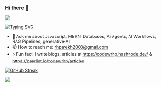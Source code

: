 ### Hi there 👋 
![](https://komarev.com/ghpvc/?username=raheelhparekh&color=grey)

[![Typing SVG](https://readme-typing-svg.demolab.com?font=Fira+Code&pause=1000&color=F7C59D&background=E6F2FF00&random=false&width=435&lines=Computer+Science+Student;Backend+Developer;Learning+%26+Hustling)](https://git.io/typing-svg)

<!--
**raheelhparekh/raheelhparekh** is a ✨ _special_ ✨ repository because its `README.md` (this file) appears on your GitHub profile.

Here are some ideas to get you started:

 
- 👯 I’m looking to collaborate on ...


- 😄 Pronouns: ...

🔭 I’m currently working on Full Stack Development, Java, Javascript & SQL
[![My Skills](https://skillicons.dev/icons?i=js,html,css,react,nextjs,nodejs,mongodb,tailwind,typescript,vscode,vercel,express,postman,java,mysql&perline=6)](https://skillicons.dev)
-->


- 💬 Ask me about Javascript, MERN, Databases, Ai Agents, AI Workflows, RAG Pipelines, generative-AI
- 📫 How to reach me: rhparekh2003@gmail.com
- ⚡ Fun fact: I write blogs, articles at https://codewrhp.hashnode.dev/ & https://peerlist.io/codewrhp/articles

[![GitHub Streak](https://github-readme-streak-stats-nu-inky.vercel.app?user=raheelhparekh&theme=black-ice&hide_border=true&exclude_days=Sun%2CSat)](https://git.io/streak-stats)


<p align="left">
  <a href="https://skillicons.dev">
    <img src="https://skillicons.dev/icons?i=javascript,react,nextjs,nodejs,mongodb,express,postman,java,mysql,postgres,redis,typescript,vite,docker,aws,git,graphql,kafka,npm,nginx,supabase,twitter,vercel,ai,azure&perline=8" />
  </a>
</p>

